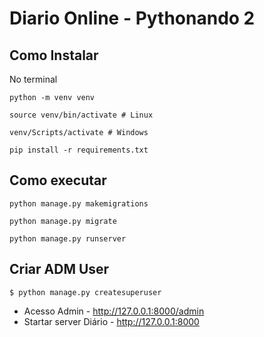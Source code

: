 # Diario Online - Pythonando 2

## Como Instalar

No terminal

```
python -m venv venv

source venv/bin/activate # Linux

venv/Scripts/activate # Windows

pip install -r requirements.txt
```

## Como executar

```
python manage.py makemigrations

python manage.py migrate

python manage.py runserver
```

## Criar ADM User

```
$ python manage.py createsuperuser
```

- Acesso Admin - http://127.0.0.1:8000/admin
- Startar server Diário - http://127.0.0.1:8000
